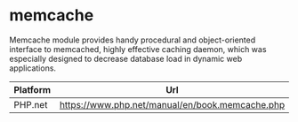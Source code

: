# memcache

Memcache module provides handy procedural and object-oriented interface to memcached, highly effective caching daemon, which was especially designed to decrease database load in dynamic web applications.

| Platform | Url                                                              |
|----------|------------------------------------------------------------------|
| PHP.net  | https://www.php.net/manual/en/book.memcache.php                  |

